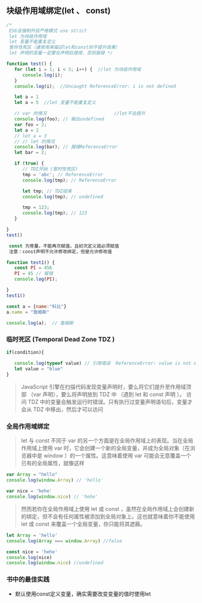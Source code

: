 ## 块级作用域绑定(let 、 const)
```javascript
/* 
 ES6会强制开启严格模式 use strict
 let 为块级作用域
 let 变量不能重复定义
 暂存性死区（通常用来描述let和const的不提升效果）
 let 声明的变量一定要在声明后使用，否则报错 */
```

```javascript
function test() {
   for (let i = 1; i < 3; i++) {  //let 为块级作用域
      console.log(i);
   }
   console.log(i);  //Uncaught ReferenceError: i is not defined

   let a = 1
   let a = 5  //let 变量不能重复定义 

   // var 的情况                         //let不会提升
   console.log(foo); // 输出undefined
   var foo = 2;
   let a = 2
   // let a = 3
   // // let 的情况
   console.log(bar); // 报错ReferenceError
   let bar = 2;

   if (true) {
      // TDZ开始 (暂时性死区)
      tmp = 'abc'; // ReferenceError
      console.log(tmp); // ReferenceError

      let tmp; // TDZ结束
      console.log(tmp); // undefined

      tmp = 123;
      console.log(tmp); // 123
   }

}
test()

```

```javascript
 const 为常量，不能再次赋值，且初次定义就必须赋值
 注意：const声明不允许修改绑定，但是允许修改值

```

```javascript
function test1() {
   const PI = 456
   PI = 45 // 报错
   console.log(PI);

}
test1()

const a = {name:"科比"}
a.name = "詹姆斯"

console.log(a);  // 詹姆斯
```

### 临时死区 (Temporal Dead Zone TDZ )

```javascript
if(condition){
   
   console.log(typeof value) // 引用错误  ReferenceError: value is not defined
   let value = "blue"
}
```
>JavaScript 引擎在扫描代码发现变量声明时，要么将它们提升至作用域顶部 （var 声明），要么将声明放到 TDZ 中 （遇到 let 和 const 声明 ）。 访问 TDZ 中的变量会触发运行时错误。只有执行过变量声明语句后，变量才会从 TDZ 中移出，然后才可以访问

### 全局作用域绑定
 >let  与  const  不同于  var  的另一个方面是在全局作用域上的表现。当在全局作用域上使用  var  时，它会创建一个新的全局变量，并成为全局对象（在浏览器中是  window  ）的一个属性。这意味着使用  var  可能会无意覆盖一个已有的全局属性，就像这样

 ```javascript
var Array = "hello"
console.log(window.Array) // 'hello' 

var nice = 'hehe'
console.log(window.nice) // 'hehe'
 ```

>然而若你在全局作用域上使用  let  或  const  ，虽然在全局作用域上会创建新的绑定，但不会有任何属性被添加到全局对象上。这也就意味着你不能使用  let 或  const 来覆盖一个全局变量，你只能将其遮蔽。

```javascript
let Array = 'hello'
console.log(Array === window.Array) //false

const nice = 'hehe'
console.log(nice)
console.log(window.nice) //undefined
```

### 书中的最佳实践
- 默认使用const定义变量，确实需要改变变量的值时使用let
